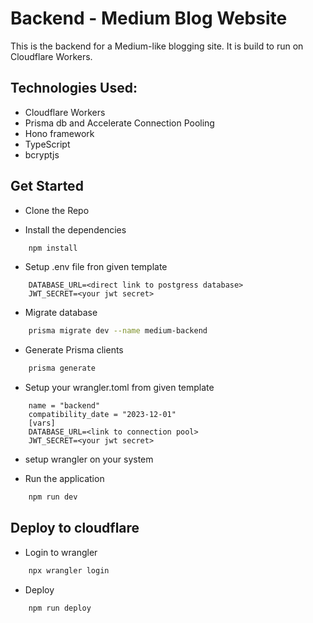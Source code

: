 # Backend - Medium Blog Website
 This is the backend for a Medium-like blogging site.
 It is build to run on Cloudflare Workers. 

## Technologies Used:
- Cloudflare Workers
- Prisma db and Accelerate Connection Pooling
- Hono framework
- TypeScript
- bcryptjs

## Get Started

- Clone the Repo

- Install the dependencies
```bash
    npm install
```

- Setup .env file fron given template
```
    DATABASE_URL=<direct link to postgress database>
    JWT_SECRET=<your jwt secret>
```

- Migrate database
```bash
    prisma migrate dev --name medium-backend
```

- Generate Prisma clients
```bash
    prisma generate
```

- Setup your wrangler.toml from given template
```
    name = "backend"
    compatibility_date = "2023-12-01"
    [vars]
    DATABASE_URL=<link to connection pool>
    JWT_SECRET=<your jwt secret>
```

- setup wrangler on your system

- Run the application
```bash
    npm run dev
```

## Deploy to cloudflare

- Login to wrangler
```bash
    npx wrangler login
```
- Deploy
```bash
    npm run deploy
```
